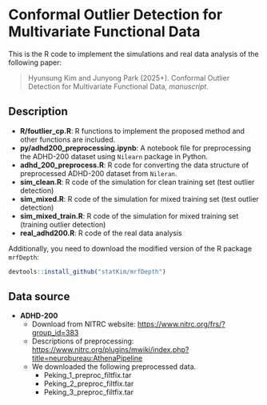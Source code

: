# Conformal Outlier Detection for Multivariate Functional Data

This is the R code to implement the simulations and real data analysis of the following paper:
> Hyunsung Kim and Junyong Park (2025+). Conformal Outlier Detection for Multivariate Functional Data, *manuscript*.

## Description

- **R/foutlier_cp.R**: R functions to implement the proposed method and other functions are included.
- **py/adhd200_preprocessing.ipynb**: A notebook file for preprocessing the ADHD-200 dataset using `Nilearn` package in Python.
- **adhd_200_preprocess.R**: R code for converting the data structure of preprocessed ADHD-200 dataset from `Nileran`.
- **sim_clean.R**: R code of the simulation for clean training set (test outlier detection)
- **sim_mixed.R**: R code of the simulation for mixed training set (test outlier detection)
- **sim_mixed_train.R**: R code of the simulation for mixed training set (training outlier detection)
- **real_adhd200.R**: R code of the real data analysis


Additionally, you need to download the modified version of the R package `mrfDepth`:

```R
devtools::install_github("statKim/mrfDepth")
```

## Data source

- **ADHD-200**
  - Download from NITRC website: https://www.nitrc.org/frs/?group_id=383
  - Descriptions of preprocessing: https://www.nitrc.org/plugins/mwiki/index.php?title=neurobureau:AthenaPipeline
  - We downloaded the following preprocessed data.
    - Peking_1_preproc_filtfix.tar
    - Peking_2_preproc_filtfix.tar
    - Peking_3_preproc_filtfix.tar
